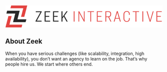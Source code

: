 <p align="center"><a href="https://zeek.com" target="_blank"><img src="https://github.com/zeekinteractive/.github/blob/main/docs/images/zeek.png?raw=true" width="648"></a></p>

## About Zeek

When you have serious challenges (like scalability, integration, high availability), you don’t want an agency to learn on the job. That’s why people hire us. We start where others end. 
